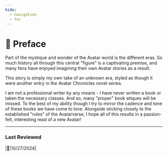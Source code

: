 ```yaml
---
hide:
  - navigation
  - toc
---
```


# :bookmark_tabs: Preface

Part of the mystique and wonder of the Avatar world is the different eras. So much history all through this central "figure" is a captivating premise, and many fans have enjoyed imagining their own Avatar stories as a result.

This story is simply my own take of an unknown era, styled as though it were another entry in the Avatar Chronicles novel series.

I am not a professional writer by any means - I have never written a book or taken the necessary classes. And so, many "proper" book etiques will be missed. To the best of my ability though I try to mirror the cadence and tone of these books we have come to love. Alongside sticking closely to the established "rules" of the Avatarverse, I hope all of this results in a passion-felt, interesting read of a new Avatar!

---

### Last Reviewed

|:pencil:|10/27/2024|